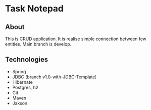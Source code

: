 # Task Notepad
## About 
This is CRUD application. It is realise simple connection between few entities. Main branch is develop.
## Technologies
* Spring
* JDBC (branch v1.0-with-JDBC-Template)
* Hibernate
* Postgres, h2
* Git
* Maven
* Jakson
